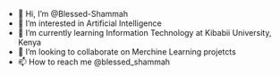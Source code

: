 - 👋 Hi, I’m @Blessed-Shammah
- 👀 I’m interested in Artificial Intelligence
- 🌱 I’m currently learning Information Technology at Kibabii University, Kenya
- 💞️ I’m looking to collaborate on Merchine Learning projetcts
- 📫 How to reach me @blessed_shammah

<!---
Blessed-Shammah/Blessed-Shammah is a ✨ special ✨ repository because its `README.md` (this file) appears on your GitHub profile.
You can click the Preview link to take a look at your changes.
--->
